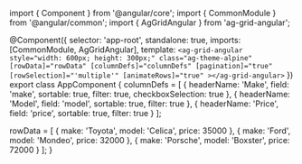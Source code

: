 import { Component } from '@angular/core';
import { CommonModule } from '@angular/common';
import { AgGridAngular } from 'ag-grid-angular';

@Component({
  selector: 'app-root',
  standalone: true,
  imports: [CommonModule, AgGridAngular],
  template: `
    <ag-grid-angular
      style="width: 600px; height: 300px;"
      class="ag-theme-alpine"
      [rowData]="rowData"
      [columnDefs]="columnDefs"
      [pagination]="true"
      [rowSelection]="'multiple'"
      [animateRows]="true"
    ></ag-grid-angular>
  `
})
export class AppComponent {
  columnDefs = [
    { headerName: 'Make', field: 'make', sortable: true, filter: true, checkboxSelection: true },
    { headerName: 'Model', field: 'model', sortable: true, filter: true },
    { headerName: 'Price', field: 'price', sortable: true, filter: true }
  ];

  rowData = [
    { make: 'Toyota', model: 'Celica', price: 35000 },
    { make: 'Ford', model: 'Mondeo', price: 32000 },
    { make: 'Porsche', model: 'Boxster', price: 72000 }
  ];
}
